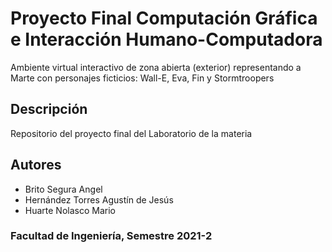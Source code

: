 # Proyecto Final Computación Gráfica e Interacción Humano-Computadora
Ambiente virtual interactivo de zona abierta (exterior) representando a Marte con personajes ficticios: Wall-E, Eva, Fin y Stormtroopers

## Descripción 
Repositorio del proyecto final del Laboratorio de la materia

## Autores
* Brito Segura Angel
* Hernández Torres Agustín de Jesús
* Huarte Nolasco Mario

### Facultad de Ingeniería, Semestre 2021-2
